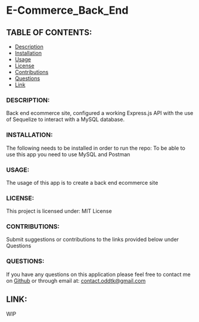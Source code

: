# E-Commerce_Back_End

## TABLE OF CONTENTS:
- [Description](#description)
- [Installation](#installation)
- [Usage](#usage)
- [License](#license)
- [Contributions](#contributions)
- [Questions](#questions)
- [Link](#link)

### DESCRIPTION:
Back end ecommerce site, configured a working Express.js API with the use of Sequelize to interact with a MySQL database.

### INSTALLATION:
The following needs to be installed in order to run the repo:
To be able to use this app you need to use MySQL and Postman

### USAGE:
The usage of this app is to create a back end ecommerce site

### LICENSE:
This project is licensed under:
MIT License

### CONTRIBUTIONS:
Submit suggestions or contributions to the links provided below under Questions

### QUESTIONS:
If you have any questions on this application please feel free to contact me on
[Github](https://github.com/oddtk/) or through email at: contact.oddtk@gmail.com

## LINK:
WIP
